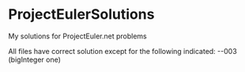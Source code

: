 # ProjectEulerSolutions
My solutions for ProjectEuler.net problems

All files have correct solution except for the following indicated:
--003 (bigInteger one)
